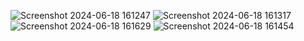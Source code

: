 ![Screenshot 2024-06-18 161247](https://github.com/Shashi2742/Portfolio/assets/124014801/a0c1daf7-cb1b-4a44-b63e-87f11e5a2102)
![Screenshot 2024-06-18 161317](https://github.com/Shashi2742/Portfolio/assets/124014801/a1815d4a-8be0-45c5-b4d0-98e80a67a618)
![Screenshot 2024-06-18 161629](https://github.com/Shashi2742/Portfolio/assets/124014801/b36c2916-b08b-4d97-97ea-5be9530ba48f)
![Screenshot 2024-06-18 161454](https://github.com/Shashi2742/Portfolio/assets/124014801/54d47ac2-7de6-4220-b8e5-040b56158473)
